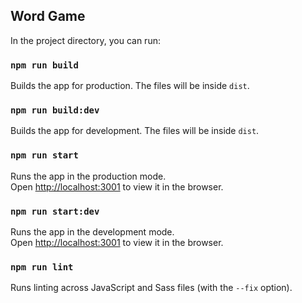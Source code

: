 ## Word Game

In the project directory, you can run:

### `npm run build`

Builds the app for production. The files will be inside `dist`.

### `npm run build:dev`

Builds the app for development. The files will be inside `dist`.

### `npm run start`

Runs the app in the production mode.<br />
Open [http://localhost:3001](http://localhost:3001) to view it in the browser.

### `npm run start:dev`

Runs the app in the development mode.<br />
Open [http://localhost:3001](http://localhost:3001) to view it in the browser.

### `npm run lint`

Runs linting across JavaScript and Sass files (with the `--fix` option).
